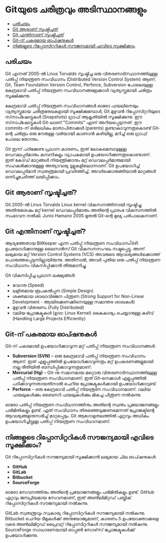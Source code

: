 # Gitയുടെ ചരിത്രവും അടിസ്ഥാനങ്ങളും  

- [പരിചയം](#introduction)  
- [Git ആരാണ് സൃഷ്ടിച്ചത്](#who-created-git)  
- [Git എന്തിനാണ് സൃഷ്ടിച്ചത്](#the-reason-why-git-was-created)  
- [Git-ന് പകരമായ ഓപ്ഷനുകൾ](#alternatives-to-git)  
- [നിങ്ങളുടെ റിപ്പോസിറ്ററികൾ സൗജന്യമായി എവിടെ സൂക്ഷിക്കാം](#where-to-store-your-repositories-for-free)  

## പരിചയം  

Git എന്നത് 2005-ൽ Linus Torvalds സൃഷ്ടിച്ച ഒരു വിതരണാടിസ്ഥാനത്തിലുള്ള പതിപ്പ് നിയന്ത്രണ സംവിധാനം (Distributed Version Control System) ആണ്. Git, Team Foundation Version Control, Perforce, Subversion പോലെയുള്ള കേന്ദ്രഭാവി പതിപ്പ് നിയന്ത്രണ സംവിധാനങ്ങളേക്കാൾ വ്യത്യസ്തമായി ചരിത്രം സൂക്ഷിക്കുന്നു.  

കേന്ദ്രഭാവി പതിപ്പ് നിയന്ത്രണ സംവിധാനങ്ങൾ ഓരോ ഫയലിനെയും വ്യത്യസ്തമായ ചരിത്രരേഖകളായി സൂക്ഷിക്കുമ്പോൾ, Git മുഴുവൻ റിപ്പോസിറ്ററിയുടെ സ്‌നാപ്ഷോട്ടുകൾ (Snapshots) ഗ്രാഫ് ആകൃതിയിൽ സൂക്ഷിക്കുന്നു. ഈ സ്‌നാപ്ഷോട്ടുകൾ Git-ലാണ് "Commits" എന്ന് അറിയപ്പെടുന്നത്. ഈ commits-ന് ഒരിലധികം മാതാപിതാക്കൾ (parents) ഉണ്ടാകാവുന്നതുകൊണ്ട് Git-ന്റെ ചരിത്രം ഒരു നേരുള്ള വരിയായി കാണാൻ കഴിയില്ല, മറിച്ച് ഒരു ഗ്രാഫ് പോലെ തോന്നും.  

Git ഇന്ന് പഠിക്കേണ്ട പ്രധാന കാരണം, ഇത് ലോകമെമ്പാടുമുള്ള ഡെവലപ്പർമാരും കമ്പനികളും വ്യാപകമായി ഉപയോഗിക്കുന്നതുകൊണ്ടാണ്. ഇത് കോഡ് മാറ്റങ്ങൾ നിയന്ത്രിക്കാനും മറ്റ് ഡെവലപ്പർമാരുമായി സഹകരിക്കാനുമുള്ള അത്യാവശ്യ ടൂളുകളിലൊന്നാണ്. Git ഉപയോഗിച്ച് ഡെവലപ്പർമാർ സ്വതന്ത്രമായി പ്രവർത്തിച്ച്, അവർക്കൊരുങ്ങിയാൽ മാറ്റങ്ങൾ ഒന്നിച്ചുചേർത്ത് ലയിപ്പിക്കാം.  

## Git ആരാണ് സൃഷ്ടിച്ചത്?  

Git 2005-ൽ Linus Torvalds Linux kernel വികസനത്തിനായി സൃഷ്ടിച്ചു. അതിനുശേഷം മറ്റ് kernel ഡെവലപ്പർമാരും അതിന്റെ പ്രാരംഭ വികസനത്തിൽ സംഭാവന നൽകി. Junio Hamano 2005 മുതൽ Git-ന്റെ മുഖ്യ പരിപാലകനാണ്.  

## Git എന്തിനാണ് സൃഷ്ടിച്ചത്?  

ആദ്യത്തേതായ BitKeeper എന്ന പതിപ്പ് നിയന്ത്രണ സംവിധാനംใช้ฟรี ഉപയോഗിക്കാനുള്ള ലൈസൻസ് Git വികസനസംഘം നഷ്ടപ്പെട്ടു. അന്ന് ലഭ്യമായ മറ്റ് Version Control Systems (VCS) അവരുടെ ആവശ്യങ്ങൾക്കൊത്ത് പൊരുത്തപ്പെടുന്നില്ലായിരുന്നു. അതിനാൽ, അവർ പുതിയ ഒരു പതിപ്പ് നിയന്ത്രണ സംവിധാനം വികസിപ്പിക്കാൻ തീരുമാനിച്ചു.  

Git വികസിപ്പിച്ച പ്രധാന ലക്ഷ്യങ്ങൾ:  
- വേഗത (Speed)  
- ലളിതമായ രൂപകൽപ്പന (Simple Design)  
- ശക്തമായ ശാഖാവിഭജന പിന്തുണ (Strong Support for Non-Linear Development - ആയിരക്കണക്കിനെയുള്ള സമാന്തര ശാഖകൾ)  
- മുഴുവൻ വിതരണം (Fully Distributed)  
- വലിയ പ്രോജക്ടുകൾ (ഉദാ: Linux Kernel) കൈകാര്യം ചെയ്യാനുള്ള കഴിവ് (Handling Large Projects Efficiently)  

## Git-ന് പകരമായ ഓപ്ഷനുകൾ  

Git-ന് പകരമായി ഉപയോഗിക്കാവുന്ന മറ്റ് പതിപ്പ് നിയന്ത്രണ സംവിധാനങ്ങൾ:  

- **Subversion (SVN)** – ഒരു കേന്ദ്രഭാവി പതിപ്പ് നിയന്ത്രണ സംവിധാനം ആണ്. ഇത് എളുപ്പത്തിൽ ഉപയോഗിക്കാവുന്നതും മറ്റ് ഉപകരണങ്ങളുമായി നല്ല രീതിയിൽ ബന്ധിപ്പിക്കാവുന്നതുമാണ്.  
- **Mercurial (Hg)** – Git-നു സമാനമായ മറ്റൊരു വിതരണാടിസ്ഥാനത്തിലുള്ള പതിപ്പ് നിയന്ത്രണ സംവിധാനമാണ്. ഇത് Git-നെക്കാൾ എളുപ്പത്തിൽ പഠിക്കാവുന്നതായതിനാൽ ചെറിയ പ്രോജക്ടുകൾക്കായി ഉപയോഗിക്കാറുണ്ട്.  
- **Perforce** – ഒരു കേന്ദ്രഭാവി പതിപ്പ് നിയന്ത്രണ സംവിധാനമാണ്. വലിയ ഫയലുകൾക്കും ബൈനറി ഫയലുകൾക്കും മികച്ച പിന്തുണ നൽകുന്നു.  

ഓരോ പതിപ്പ് നിയന്ത്രണ സംവിധാനത്തിനും അതിന്റെ സ്വന്തം പ്രയോജനങ്ങളും പരിമിതികളും ഉണ്ട്. ഏത് സംവിധാനം തിരഞ്ഞെടുക്കണമെന്നത് പ്രോജക്ടിന്റെ ആവശ്യങ്ങളനുസരിച്ച് മാറ്റപ്പെടും. Git ആഗോളതലത്തിൽ ഏറ്റവും അധികം ഉപയോഗിച്ചിട്ടുള്ള പതിപ്പ് നിയന്ത്രണ സംവിധാനമാണ്.  

## നിങ്ങളുടെ റിപ്പോസിറ്ററികൾ സൗജന്യമായി എവിടെ സൂക്ഷിക്കാം?  

Git റിപ്പോസിറ്ററികൾ സൗജന്യമായി സൂക്ഷിക്കാൻ ലഭ്യമായ ചില ഓപ്ഷനുകൾ:  

- **GitHub**  
- **GitLab**  
- **Bitbucket**  
- **SourceForge**  

ഓരോ സേവനത്തിനും അതിന്റെ പ്രയോജനങ്ങളും പരിമിതികളും ഉണ്ട്. GitHub ഏറ്റവും ജനപ്രിയമായ സേവനമാണ്, ഇത് അൺലിമിറ്റഡ് പബ്ലിക് റിപ്പോസിറ്ററികൾ സൗജന്യമായി നൽകുന്നു.  

GitLab സ്വതന്ത്രവും സ്വകാര്യ റിപ്പോസിറ്ററികൾ സൗജന്യമായി നൽകുന്നു. Bitbucket ചെറിയ ടീമുകൾക്ക് അനുയോജ്യമാണ്, കാരണം 5 ഉപയോക്താക്കളെ വരെ അൺലിമിറ്റഡ് പ്രൈവറ്റ് റിപ്പോസിറ്ററികൾ സൗജന്യമായി നൽകുന്നു. SourceForge സാധാരണയായി ഓപ്പൺ സോഴ്‌സ് പ്രോജക്ടുകൾക്ക് ഉപയോഗിക്കുന്നു.  

